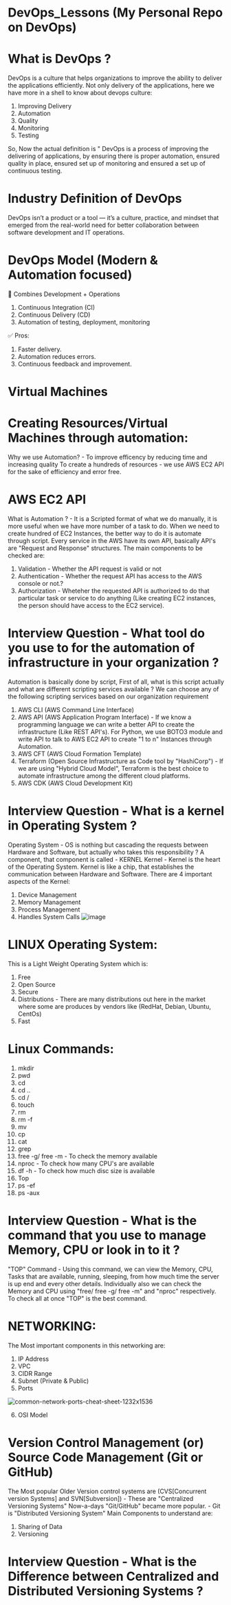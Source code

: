# DevOps_Lessons (My Personal Repo on DevOps) 

# What is DevOps ?
DevOps is a culture that helps organizations to improve the ability to deliver the applications efficiently.
Not only delivery of the applications, here we have more in a shell to know about devops culture:
1. Improving Delivery
2. Automation
3. Quality
4. Monitoring
5. Testing

So, Now the actual definition is " DevOps is a process of improving the delivering of applications, by ensuring there is proper automation, ensured quality in place, ensured set up of monitoring and ensured a set up of continuous testing.
# Industry Definition of DevOps
DevOps isn’t a product or a tool — it’s a culture, practice, and mindset that emerged from the real-world need for better collaboration between software development and IT operations.
# DevOps Model (Modern & Automation focused)
🤝 Combines Development + Operations
1. Continuous Integration (CI)
2. Continuous Delivery (CD)
3. Automation of testing, deployment, monitoring
   
✅ Pros:
1. Faster delivery.
2. Automation reduces errors.
3. Continuous feedback and improvement.
# Virtual Machines
















# Creating Resources/Virtual Machines through automation:

Why we use Automation? - To improve efficency by reducing time and increasing quality
To create a hundreds of resources - we use AWS EC2 API for the sake of efficiency and error free.
# AWS EC2 API 
What is Automation ? - It is a Scripted format of what we do manually, it is more useful when we have more number of a task to do.
When we need to create hundred of EC2 Instances, the better way to do it is automate through script.
Every service in the AWS have its own API, basically API's are "Request and Response" structures. The main components to be checked are:
1. Validation - Whether the API request is valid or not
2. Authentication - Whether the request API has access to the AWS console or not.?
3. Authorization - Wheteher the requested API is authorized to do that particular task or service to do anything (Like creating EC2 instances, the person should have access to the EC2 service).

# Interview Question - What tool do you use to for the automation of infrastructure in your organization ? 

Automation is basically done by script, First of all, what is this script actually and what are different scripting services available ?
We can choose any of the following scripting services based on our organization requirement
1. AWS CLI (AWS Command Line Interface)
2. AWS API (AWS Application Program Interface) - If we know a programming language we can write a better API to create the infrastructure (Like REST API's). For Python, we use BOTO3 module and write API to talk to AWS EC2 API to create "1 to n" Instances through Automation.
3. AWS CFT (AWS Cloud Formation Template)
4. Terraform (Open Source Infrastructure as Code tool by "HashiCorp") - If we are using "Hybrid Cloud Model", Terraform is the best choice to automate infrastructure among the different cloud platforms.
5. AWS CDK (AWS Cloud Development Kit)


# Interview Question - What is a kernel in Operating System ?
Operating System - OS is nothing but cascading the requests between Hardware and Software, but actually who takes this responsibility ? A component, that component is called - KERNEL
Kernel - Kernel is the heart of the Operating System. Kernel is like a chip, that establishes the communication between Hardware and Software.
There are 4 important aspects of the Kernel:
1. Device Management
2. Memory Management
3. Process Management
4. Handles System Calls
![image](https://github.com/user-attachments/assets/6c717e9c-6194-4011-aa10-16847262fd5b)

# LINUX Operating System:
This is a Light Weight Operating System which is:
1. Free
2. Open Source
3. Secure
4. Distributions - There are many distributions out here in the market where some are produces by vendors like (RedHat, Debian, Ubuntu, CentOs)
5. Fast

# Linux Commands:
1. mkdir
2. pwd
3. cd
4. cd ..
5. cd /
6. touch
7. rm
8. rm -f
9. mv
10. cp
11. cat
12. grep
13. free -g/ free -m - To check the memory available
14. nproc - To check how many CPU's are available
15. df -h - To check how much disc size is available
16. Top
17. ps -ef
18. ps -aux

# Interview Question - What is the command that you use to manage Memory, CPU or look in to it ?
"TOP" Command - Using this command, we can view the Memory, CPU, Tasks that are available, running, sleeping, from how much time the server is up end and every other details.
Individually also we can check the Memory and CPU using "free/ free -g/ free -m" and "nproc" respectively. To check all at once "TOP" is the best command.

# NETWORKING:
The Most important components in this networking are:
1. IP Address
2. VPC
3. CIDR Range
4. Subnet (Private & Public)
5. Ports

![common-network-ports-cheat-sheet-1232x1536](https://github.com/user-attachments/assets/02ec3c89-9900-4f26-a135-343b18a6102d)

6. OSI Model

# Version Control Management (or) Source Code Management (Git or GitHub)

The Most popular Older Version control systems are (CVS[Concurrent version Systems] and SVN[Subversion]) - These are "Centralized Versioning Systems"
Now-a-days "Git/GitHub" became more popular. - Git is "Distributed Versioning System"
Main Components to understand are:
1. Sharing of Data
2. Versioning

# Interview Question - What is the Difference between Centralized and Distributed Versioning Systems ?
